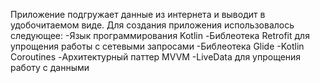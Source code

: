 Приложение подгружает данные из интернета и  выводит в удобочитаемом виде.
Для создания приложения использовалось следующее: 
-Язык программирования Kotlin 
-Библеотека Retrofit для упрощения работы с сетевыми запросами 
-Библеотека Glide
-Kotlin Coroutines
-Архитектурный паттер MVVM
-LiveData для упрощения работу с данными
